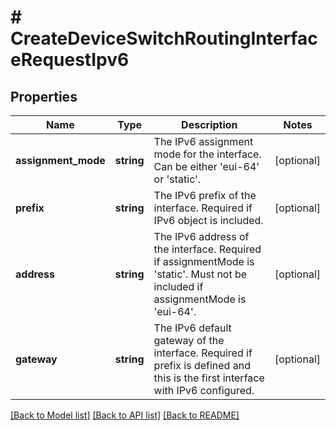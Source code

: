 # # CreateDeviceSwitchRoutingInterfaceRequestIpv6

## Properties

Name | Type | Description | Notes
------------ | ------------- | ------------- | -------------
**assignment_mode** | **string** | The IPv6 assignment mode for the interface. Can be either &#39;eui-64&#39; or &#39;static&#39;. | [optional]
**prefix** | **string** | The IPv6 prefix of the interface. Required if IPv6 object is included. | [optional]
**address** | **string** | The IPv6 address of the interface. Required if assignmentMode is &#39;static&#39;. Must not be included if           assignmentMode is &#39;eui-64&#39;. | [optional]
**gateway** | **string** | The IPv6 default gateway of the interface. Required if prefix is defined and this is the first           interface with IPv6 configured. | [optional]

[[Back to Model list]](../../README.md#models) [[Back to API list]](../../README.md#endpoints) [[Back to README]](../../README.md)
